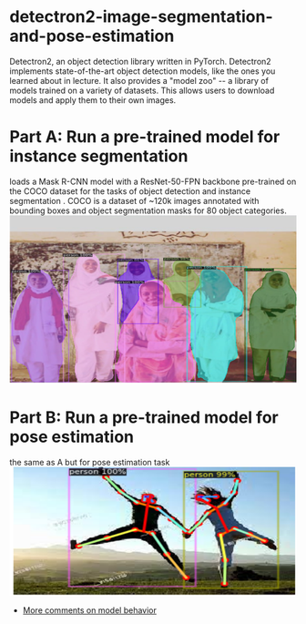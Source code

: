 # detectron2-image-segmentation-and-pose-estimation
Detectron2, an object detection library written in PyTorch. Detectron2 implements state-of-the-art object detection models, like the ones you learned about in lecture. It also provides a "model zoo" -- a library of models trained on a variety of datasets. This allows users to download models and apply them to their own images.
# Part A: Run a pre-trained model for instance segmentation
loads a Mask R-CNN model with a ResNet-50-FPN backbone pre-trained on the COCO dataset for the tasks of object detection and instance segmentation
 . COCO is a dataset of ~120k images annotated with bounding boxes and object segmentation masks for 80 object categories.
![alt text](https://github.com/AMNAALMGLY/detectron2-image-segmentation-and-pose-estimation/blob/main/detectron1.png?raw=true)
# Part B: Run a pre-trained model for pose estimation
the same as A but for pose estimation task
![alt text](https://github.com/AMNAALMGLY/detectron2-image-segmentation-and-pose-estimation/blob/main/detectron2.png?raw=true)
- [More comments on model behavior](https://github.com/AMNAALMGLY/detectron2-image-segmentation-and-pose-estimation/blob/main/object%20detection%20and%20segmentation.pdf)
